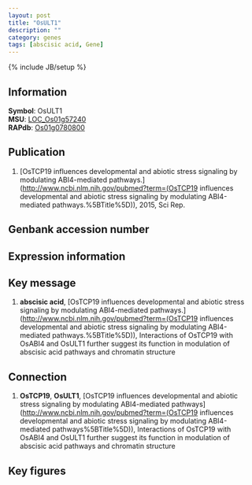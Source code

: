 ```yaml
---
layout: post
title: "OsULT1"
description: ""
category: genes
tags: [abscisic acid, Gene]
---
```

{% include JB/setup %}

## Information
__Symbol__: OsULT1  
__MSU__: [LOC_Os01g57240](http://rice.plantbiology.msu.edu/cgi-bin/ORF_infopage.cgi?orf=LOC_Os01g57240)  
__RAPdb__: [Os01g0780800](http://rapdb.dna.affrc.go.jp/viewer/gbrowse_details/irgsp1?name=Os01g0780800)  

## Publication
1. [OsTCP19 influences developmental and abiotic stress signaling by modulating ABI4-mediated pathways.](http://www.ncbi.nlm.nih.gov/pubmed?term=(OsTCP19 influences developmental and abiotic stress signaling by modulating ABI4-mediated pathways.%5BTitle%5D)), 2015, Sci Rep.

## Genbank accession number

## Expression information

## Key message
1. __abscisic acid__, [OsTCP19 influences developmental and abiotic stress signaling by modulating ABI4-mediated pathways.](http://www.ncbi.nlm.nih.gov/pubmed?term=(OsTCP19 influences developmental and abiotic stress signaling by modulating ABI4-mediated pathways.%5BTitle%5D)),  Interactions of OsTCP19 with OsABI4 and OsULT1 further suggest its function in modulation of abscisic acid pathways and chromatin structure

## Connection
1. __OsTCP19__, __OsULT1__, [OsTCP19 influences developmental and abiotic stress signaling by modulating ABI4-mediated pathways](http://www.ncbi.nlm.nih.gov/pubmed?term=(OsTCP19 influences developmental and abiotic stress signaling by modulating ABI4-mediated pathways%5BTitle%5D)), Interactions of OsTCP19 with OsABI4 and OsULT1 further suggest its function in modulation of abscisic acid pathways and chromatin structure

## Key figures


